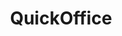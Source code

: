 ---
ee_id: '4281'
site: '1'
type: '2'
long_id: 2015-068 QuickOffice
url: 2015-068-quickoffice
year: '2015'
medium: 'Samsung Galaxy Tab 3 (SM-T310), three BLU Advance 4.0 3G (A260a) cell phones,
  Newisland N9000 Quad Core H20 cell phone, cell phone display security devices, table,
  cable ties, Super Mario Clouds (2002-) & F1 Racer (2004) aka Super Landscape #1
  (2005) Nintendo Entertainment System .nes Roms, Android OS Nintendo Entertainment
  System emulators'
commission:
add_credit:
dims:
pitch: 'Re-staging of my old(ish) NES works on emulators running on cell phones. Actually,...
  re-staging of Super Landscape #1 which is Super Mario Clouds and F1 Racer smashed
  together into a nu work. On and on,... '
ps:
live_url:
related: |-
  [185] [2005-021-super-landscape-1] 2005-021 Super Landscape #1
  [4173] [2014-121-room-for-squares] 2014-121 Room for Squares
  [4228] [2013-196-quickoffice] 2013-196 QuickOffice
title: QuickOffice
youtube:
imgs: |-
  quickoffice-2015-068-install-database-CK.jpg
  quickoffice-2015-068-install-detail-database-2-CK.jpg
subheading:
year2: '2015'
download:
add_credits:
related_code:
! '':
layout: things-i-made
---